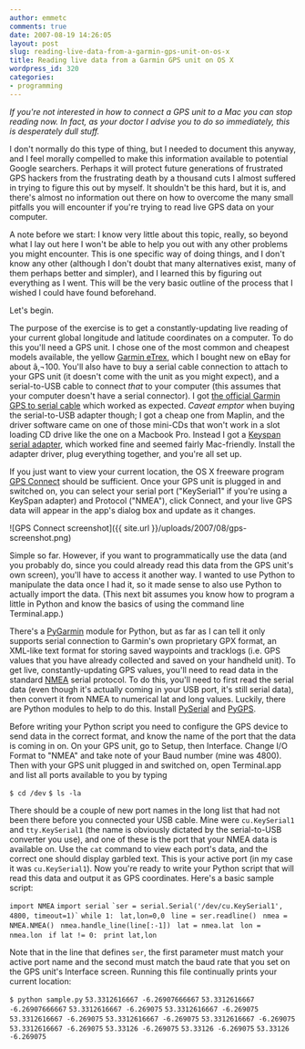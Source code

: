 ```yaml
---
author: emmetc
comments: true
date: 2007-08-19 14:26:05
layout: post
slug: reading-live-data-from-a-garmin-gps-unit-on-os-x
title: Reading live data from a Garmin GPS unit on OS X
wordpress_id: 320
categories:
- programming
---
```


_If you're not interested in how to connect a GPS unit to a Mac you can stop reading now. In fact, as your doctor I advise you to do so immediately, this is desperately dull stuff._

I don't normally do this type of thing, but I needed to document this anyway, and I feel morally compelled to make this information available to potential Google searchers. Perhaps it will protect future generations of frustrated GPS hackers from the frustrating death by a thousand cuts I almost suffered in trying to figure this out by myself. It shouldn't be this hard, but it is, and there's almost no information out there on how to overcome the many small pitfalls you will encounter if you're trying to read live GPS data on your computer.

A note before we start: I know very little about this topic, really, so beyond what I lay out here I won't be able to help you out with any other problems you might encounter. This is one specific way of doing things, and I don't know any other (although I don't doubt that many alternatives exist, many of them perhaps better and simpler), and I learned this by figuring out everything as I went. This will be the very basic outline of the process that I wished I could have found beforehand.

Let's begin.

The purpose of the exercise is to get a constantly-updating live reading of your current global longitude and latitude coordinates on a computer. To do this you'll need a GPS unit. I chose one of the most common and cheapest models available, the yellow [Garmin eTrex](https://buy.garmin.com/shop/shop.do?pID=6403), which I bought new on eBay for about â‚¬100. You'll also have to buy a serial cable connection to attach to your GPS unit (it doesn't come with the unit as you might expect), and a serial-to-USB cable to connect _that_ to your computer (this assumes that your computer doesn't have a serial connector). I got [the official Garmin GPS to serial cable](https://buy.garmin.com/shop/shop.do?pID=654) which worked as expected. _Caveat emptor_ when buying the serial-to-USB adapter though; I got a cheap one from Maplin, and the driver software came on one of those mini-CDs that won't work in a slot loading CD drive like the one on a Macbook Pro. Instead I got a [Keyspan serial adapter](http://www.keyspan.com/products/usb/USA19HS/), which worked fine and seemed fairly Mac-friendly. Install the adapter driver, plug everything together, and you're all set up.

If you just want to view your current location, the OS X freeware program [GPS Connect](http://www.chimoosoft.com/products/gpsconnect/) should be sufficient. Once your GPS unit is plugged in and switched on, you can select your serial port ("KeySerial1" if you're using a KeySpan adapter) and Protocol ("NMEA"), click Connect, and your live GPS data will appear in the app's dialog box and update as it changes.

![GPS Connect screenshot]({{ site.url }}/uploads/2007/08/gps-screenshot.png)

Simple so far. However, if you want to programmatically use the data (and you probably do, since you could already read this data from the GPS unit's own screen), you'll have to access it another way. I wanted to use Python to manipulate the data once I had it, so it made sense to also use Python to actually import the data. (This next bit assumes you know how to program a little in Python and know the basics of using the command line Terminal.app.)

There's a [PyGarmin](http://pygarmin.sourceforge.net/) module for Python, but as far as I can tell it only supports serial connection to Garmin's own proprietary GPX format, an XML-like text format for storing saved waypoints and tracklogs (i.e. GPS values that you have already collected and saved on your handheld unit). To get live, constantly-updating GPS values, you'll need to read data in the standard [NMEA](http://www.gpsinformation.org/dale/nmea.htm) serial protocol. To do this, you'll need to first read the serial data (even though it's actually coming in your USB port, it's still serial data), then convert it from NMEA to numerical lat and long values. Luckily, there are Python modules to help to do this. Install [PySerial](http://pyserial.sourceforge.net/) and [PyGPS](http://pygps.org/#pygps).

Before writing your Python script you need to configure the GPS device to send data in the correct format, and know the name of the port that the data is coming in on. On your GPS unit, go to Setup, then Interface. Change I/O Format to "NMEA" and take note of your Baud number (mine was 4800). Then with your GPS unit plugged in and switched on, open Terminal.app and list all ports available to you by typing



`$ cd /dev`
`$ ls -la`



There should be a couple of new port names in the long list that had not been there before you connected your USB cable. Mine were `cu.KeySerial1` and `tty.KeySerial1` (the name is obviously dictated by the serial-to-USB converter you use), and one of these is the port that your NMEA data is available on. Use the `cat` command to view each port's data, and the correct one should display garbled text. This is your active port (in my case it was `cu.KeySerial1`). Now you're ready to write your Python script that will read this data and output it as GPS coordinates. Here's a basic sample script:



`import NMEA`
`import serial`
``
`ser = serial.Serial('/dev/cu.KeySerial1', 4800, timeout=1)`
``
`while 1:`
` lat,lon=0,0`
` line = ser.readline()`
` nmea = NMEA.NMEA()`
` nmea.handle_line(line[:-1])`
` lat = nmea.lat`
` lon = nmea.lon`
` if lat != 0:`
` print lat,lon`



Note that in the line that defines `ser`, the first parameter must match your active port name and the second must match the baud rate that you set on the GPS unit's Interface screen. Running this file continually prints your current location:



`$ python sample.py`
`53.3312616667 -6.26907666667`
`53.3312616667 -6.26907666667`
`53.3312616667 -6.269075`
`53.3312616667 -6.269075`
`53.3312616667 -6.269075`
`53.3312616667 -6.269075`
`53.3312616667 -6.269075`
`53.3312616667 -6.269075`
`53.33126 -6.269075`
`53.33126 -6.269075`
`53.33126 -6.269075`
